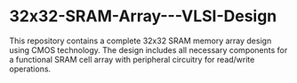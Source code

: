 # 32x32-SRAM-Array---VLSI-Design
This repository contains a complete 32x32 SRAM memory array design using CMOS technology. The design includes all necessary components for a functional SRAM cell array with peripheral circuitry for read/write operations.
